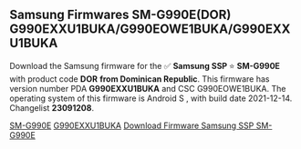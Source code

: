 <h2>Samsung Firmwares SM-G990E(DOR) G990EXXU1BUKA/G990EOWE1BUKA/G990EXXU1BUKA</h2>
Download the Samsung firmware for the ✅ <strong>Samsung SSP </strong> ⭐ <strong>SM-G990E</strong> with product code <strong>DOR</strong> <strong> from Dominican Republic</strong>. This firmware has version number PDA <strong>G990EXXU1BUKA</strong> and CSC G990EOWE1BUKA. The operating system of this firmware is Android S , with build date 2021-12-14. Changelist <strong>23091208</strong>.


[SM-G990E](https://samfirm.shop/samsung/model/SM-G990E)
[G990EXXU1BUKA](https://samfirm.shop/samsung/pda/G990EXXU1BUKA)
[Download Firmware Samsung SSP SM-G990E](https://samfirm.shop/samsung/firmware/482171)
